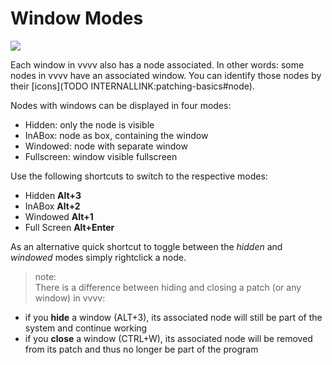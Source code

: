 # Window Modes

![](~/img/BasicPatching_WindowModes_0.png "")   


Each window in vvvv also has a node associated. In other words: some nodes in vvvv have an associated window. You can identify those nodes by their [icons](TODO INTERNALLINK:patching-basics#node).   

Nodes with windows can be displayed in four modes:  
* Hidden: only the node is visible  
* InABox: node as box, containing the window  
* Windowed: node with separate window  
* Fullscreen: window visible fullscreen  

Use the following shortcuts to switch to the respective modes:  
* Hidden **Alt+3**   
* InABox **Alt+2**   
* Windowed **Alt+1**   
* Full Screen **Alt+Enter**  

As an alternative quick shortcut to toggle between the *hidden* and *windowed* modes simply rightclick a node.  

>note:  
There is a difference between hiding and closing a patch (or any window) in vvvv:  
* if you **hide** a window (ALT+3), its associated node will still be part of the system and continue working  
* if you **close** a window (CTRL+W), its associated node will be removed from its patch and thus no longer be part of the program  
  


